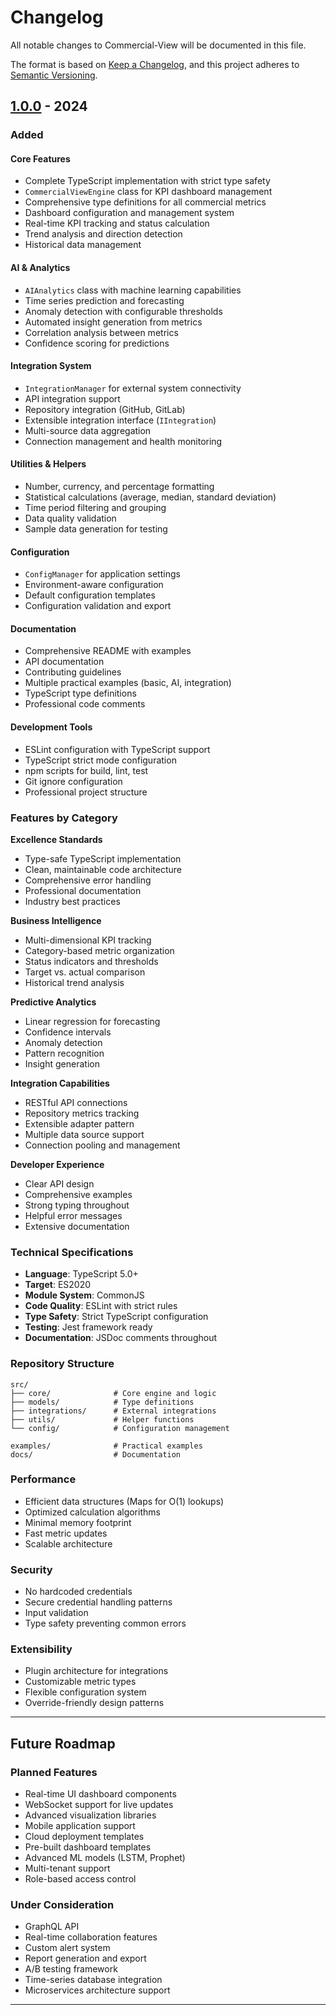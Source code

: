 # Changelog

All notable changes to Commercial-View will be documented in this file.

The format is based on [Keep a Changelog](https://keepachangelog.com/en/1.0.0/),
and this project adheres to [Semantic Versioning](https://semver.org/spec/v2.0.0.html).

## [1.0.0] - 2024

### Added

#### Core Features
- Complete TypeScript implementation with strict type safety
- `CommercialViewEngine` class for KPI dashboard management
- Comprehensive type definitions for all commercial metrics
- Dashboard configuration and management system
- Real-time KPI tracking and status calculation
- Trend analysis and direction detection
- Historical data management

#### AI & Analytics
- `AIAnalytics` class with machine learning capabilities
- Time series prediction and forecasting
- Anomaly detection with configurable thresholds
- Automated insight generation from metrics
- Correlation analysis between metrics
- Confidence scoring for predictions

#### Integration System
- `IntegrationManager` for external system connectivity
- API integration support
- Repository integration (GitHub, GitLab)
- Extensible integration interface (`IIntegration`)
- Multi-source data aggregation
- Connection management and health monitoring

#### Utilities & Helpers
- Number, currency, and percentage formatting
- Statistical calculations (average, median, standard deviation)
- Time period filtering and grouping
- Data quality validation
- Sample data generation for testing

#### Configuration
- `ConfigManager` for application settings
- Environment-aware configuration
- Default configuration templates
- Configuration validation and export

#### Documentation
- Comprehensive README with examples
- API documentation
- Contributing guidelines
- Multiple practical examples (basic, AI, integration)
- TypeScript type definitions
- Professional code comments

#### Development Tools
- ESLint configuration with TypeScript support
- TypeScript strict mode configuration
- npm scripts for build, lint, test
- Git ignore configuration
- Professional project structure

### Features by Category

**Excellence Standards**
- Type-safe TypeScript implementation
- Clean, maintainable code architecture
- Comprehensive error handling
- Professional documentation
- Industry best practices

**Business Intelligence**
- Multi-dimensional KPI tracking
- Category-based metric organization
- Status indicators and thresholds
- Target vs. actual comparison
- Historical trend analysis

**Predictive Analytics**
- Linear regression for forecasting
- Confidence intervals
- Anomaly detection
- Pattern recognition
- Insight generation

**Integration Capabilities**
- RESTful API connections
- Repository metrics tracking
- Extensible adapter pattern
- Multiple data source support
- Connection pooling and management

**Developer Experience**
- Clear API design
- Comprehensive examples
- Strong typing throughout
- Helpful error messages
- Extensive documentation

### Technical Specifications

- **Language**: TypeScript 5.0+
- **Target**: ES2020
- **Module System**: CommonJS
- **Code Quality**: ESLint with strict rules
- **Type Safety**: Strict TypeScript configuration
- **Testing**: Jest framework ready
- **Documentation**: JSDoc comments throughout

### Repository Structure

```
src/
├── core/              # Core engine and logic
├── models/            # Type definitions
├── integrations/      # External integrations
├── utils/             # Helper functions
└── config/            # Configuration management

examples/              # Practical examples
docs/                  # Documentation
```

### Performance

- Efficient data structures (Maps for O(1) lookups)
- Optimized calculation algorithms
- Minimal memory footprint
- Fast metric updates
- Scalable architecture

### Security

- No hardcoded credentials
- Secure credential handling patterns
- Input validation
- Type safety preventing common errors

### Extensibility

- Plugin architecture for integrations
- Customizable metric types
- Flexible configuration system
- Override-friendly design patterns

---

## Future Roadmap

### Planned Features
- Real-time UI dashboard components
- WebSocket support for live updates
- Advanced visualization libraries
- Mobile application support
- Cloud deployment templates
- Pre-built dashboard templates
- Advanced ML models (LSTM, Prophet)
- Multi-tenant support
- Role-based access control

### Under Consideration
- GraphQL API
- Real-time collaboration features
- Custom alert system
- Report generation and export
- A/B testing framework
- Time-series database integration
- Microservices architecture support

---

[1.0.0]: https://github.com/Jeninefer/Commercial-View/releases/tag/v1.0.0
